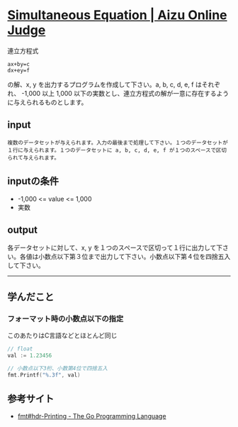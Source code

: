 [Simultaneous Equation \| Aizu Online Judge](http://judge.u-aizu.ac.jp/onlinejudge/description.jsp?id=0004)
====

連立方程式
```
ax+by=c
dx+ey=f
```
の解、x, y を出力するプログラムを作成して下さい。a, b, c, d, e, f はそれぞれ、 -1,000 以上 1,000 以下の実数とし、連立方程式の解が一意に存在するように与えられるものとします。



## input
```
複数のデータセットが与えられます。入力の最後まで処理して下さい。１つのデータセットが１行に与えられます。１つのデータセットに a, b, c, d, e, f が１つのスペースで区切られて与えられます。
```

## inputの条件
* -1,000 <= value <= 1,000
* 実数

## output
各データセットに対して、x, y を１つのスペースで区切って１行に出力して下さい。各値は小数点以下第３位まで出力して下さい。小数点以下第４位を四捨五入して下さい。


----
## 学んだこと

### フォーマット時の小数点以下の指定

このあたりはC言語などとほとんど同じ
```go
// float
val := 1.23456

// 小数点以下3桁、小数第4位で四捨五入
fmt.Printf("%.3f", val)
```


## 参考サイト

* [fmt#hdr-Printing \- The Go Programming Language](https://golang.org/pkg/fmt/#hdr-Printing)
